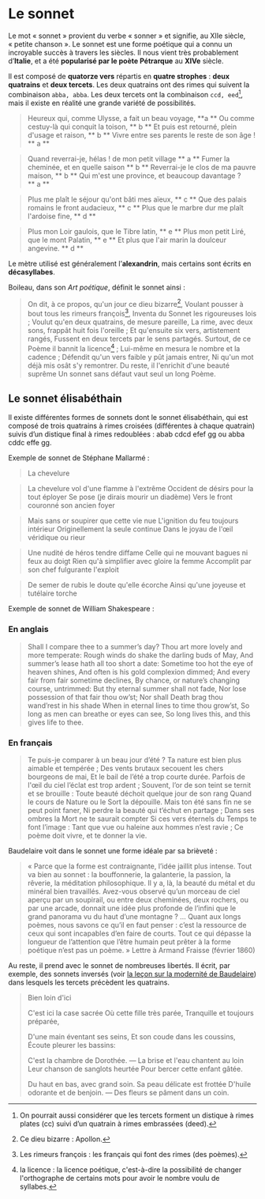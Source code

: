 # Le sonnet
Le mot « sonnet » provient du verbe « sonner » et signifie, au XIIe siècle, « petite chanson ».
Le sonnet est une forme poétique qui a connu un incroyable succès à travers les siècles. Il nous vient très probablement d’**Italie**, et a été **popularisé par le poète Pétrarque** au **XIVe** siècle.

Il est composé de **quatorze vers** répartis en **quatre strophes** : **deux quatrains** et **deux tercets**. Les deux quatrains ont des rimes qui suivent la combinaison `abba, abba`. Les deux tercets ont la combinaison `ccd, eed`[^1], mais il existe en réalité une grande variété de possibilités.

> Heureux qui, comme Ulysse, a fait un beau voyage, **a **
> Ou comme cestuy-là qui conquit la toison, ** b **
> Et puis est retourné, plein d'usage et raison, ** b **
> Vivre entre ses parents le reste de son âge ! ** a **

> Quand reverrai-je, hélas ! de mon petit village ** a **
> Fumer la cheminée, et en quelle saison ** b **
> Reverrai-je le clos de ma pauvre maison, ** b **
> Qui m'est une province, et beaucoup davantage ? ** a **

> Plus me plaît le séjour qu'ont bâti mes aïeux, ** c **
> Que des palais romains le front audacieux, ** c **
> Plus que le marbre dur me plaît l'ardoise fine, ** d **

> Plus mon Loir gaulois, que le Tibre latin, ** e **
> Plus mon petit Liré, que le mont Palatin, ** e **
> Et plus que l'air marin la doulceur angevine. ** d **

Le mètre utilisé est généralement l’**alexandrin**, mais certains sont écrits en **décasyllabes**.

Boileau, dans son *Art poétique*, définit le sonnet ainsi :

> On dit, à ce propos, qu'un jour ce dieu bizarre[^2],
> Voulant pousser à bout tous les rimeurs françois[^3],
> Inventa du Sonnet les rigoureuses lois ;
> Voulut qu'en deux quatrains, de mesure pareille,
> La rime, avec deux sons, frappât huit fois l'oreille ;
> Et qu'ensuite six vers, artistement rangés,
> Fussent en deux tercets par le sens partagés.
> Surtout, de ce Poème il bannit la licence[^4] ;
> Lui-même en mesura le nombre et la cadence ;
> Défendit qu'un vers faible y pût jamais entrer,
> Ni qu'un mot déjà mis osât s'y remontrer.
> Du reste, il l'enrichit d'une beauté suprême
> Un sonnet sans défaut vaut seul un long Poème.

## Le sonnet élisabéthain

Il existe différentes formes de sonnets dont le sonnet élisabéthain, qui est composé de trois quatrains à rimes croisées (différentes à chaque quatrain) suivis d’un distique final à rimes redoublées : abab cdcd efef gg ou abba cddc effe gg.

Exemple de sonnet de Stéphane Mallarmé :

> La chevelure

> La chevelure vol d'une flamme à l'extrême
> Occident de désirs pour la tout éployer
> Se pose (je dirais mourir un diadème)
> Vers le front couronné son ancien foyer

> Mais sans or soupirer que cette vie nue
> L'ignition du feu toujours intérieur
> Originellement la seule continue
> Dans le joyau de l'œil véridique ou rieur

> Une nudité de héros tendre diffame
> Celle qui ne mouvant bagues ni feux au doigt
> Rien qu'à simplifier avec gloire la femme
> Accomplit par son chef fulgurante l'exploit

> De semer de rubis le doute qu'elle écorche
> Ainsi qu'une joyeuse et tutélaire torche

Exemple de sonnet de William Shakespeare :

### En anglais
> Shall I compare thee to a summer’s day?
> Thou art more lovely and more temperate:
> Rough winds do shake the darling buds of May,
> And summer’s lease hath all too short a date:
> Sometime too hot the eye of heaven shines,
> And often is his gold complexion dimmed;
> And every fair from fair sometime declines,
> By chance, or nature’s changing course, untrimmed:
> But thy eternal summer shall not fade,
> Nor lose possession of that fair thou ow’st;
> Nor shall Death brag thou wand’rest in his shade
> When in eternal lines to time thou grow’st,
> So long as men can breathe or eyes can see,
> So long lives this, and this gives life to thee.

### En français
> Te puis-je comparer à un beau jour d’été ?
> Ta nature est bien plus aimable et tempérée ;
> Des vents brutaux secouent les chers bourgeons de mai,
> Et le bail de l’été a trop courte durée.
> Parfois de l'œil du ciel l’éclat est trop ardent ;
> Souvent, l’or de son teint se ternit et se brouille :
> Toute beauté déchoit quelque jour de son rang
> Quand le cours de Nature ou le Sort la dépouille.
> Mais ton été sans fin ne se peut point faner,
> Ni perdre la beauté qui t’échut en partage ;
> Dans ses ombres la Mort ne te saurait compter
> Si ces vers éternels du Temps te font l’image :
> Tant que vue ou haleine aux hommes n’est ravie ;
> Ce poème doit vivre, et te donner la vie.

Baudelaire voit dans le sonnet une forme idéale par sa brièveté :

> « Parce que la forme est contraignante, l’idée jaillit plus intense. Tout va bien au sonnet : la bouffonnerie, la galanterie, la passion, la rêverie, la méditation philosophique. Il y a, là, la beauté du métal et du minéral bien travaillés. Avez-vous observé qu’un morceau de ciel aperçu par un soupirail, ou entre deux cheminées, deux rochers, ou par une arcade, donnait une idée plus profonde de l’infini que le grand panorama vu du haut d’une montagne ? … Quant aux longs poèmes, nous savons ce qu’il en faut penser : c’est la ressource de ceux qui sont incapables d’en faire de courts. Tout ce qui dépasse la longueur de l’attention que l’être humain peut prêter à la forme poétique n’est pas un poème. »
> Lettre à Armand Fraisse (février 1860)

Au reste, il prend avec le sonnet de nombreuses libertés. Il écrit, par exemple, des sonnets inversés (voir [la leçon sur la modernité de Baudelaire](https://www.ralentirtravaux.com/lettres/lycee/premiere/fleurs-du-mal/modernite-de-baudelaire.php)) dans lesquels les tercets précèdent les quatrains.

> Bien loin d'ici
> 
> C'est ici la case sacrée
> Où cette fille très parée,
> Tranquille et toujours préparée,
> 
> D'une main éventant ses seins,
> Et son coude dans les coussins,
> Écoute pleurer les bassins:
> 
> C'est la chambre de Dorothée.
> — La brise et l'eau chantent au loin
> Leur chanson de sanglots heurtée
> Pour bercer cette enfant gâtée.
> 
> Du haut en bas, avec grand soin.
> Sa peau délicate est frottée
> D'huile odorante et de benjoin.
> — Des fleurs se pâment dans un coin.

[^1]:	On pourrait aussi considérer que les tercets forment un distique à rimes plates (cc) suivi d’un quatrain à rimes embrassées (deed).

[^2]:	Ce dieu bizarre : Apollon.

[^3]:	Les rimeurs françois : les français qui font des rimes (des poèmes).

[^4]:	la licence : la licence poétique, c'est-à-dire la possibilité de changer l'orthographe de certains mots pour avoir le nombre voulu de syllabes.